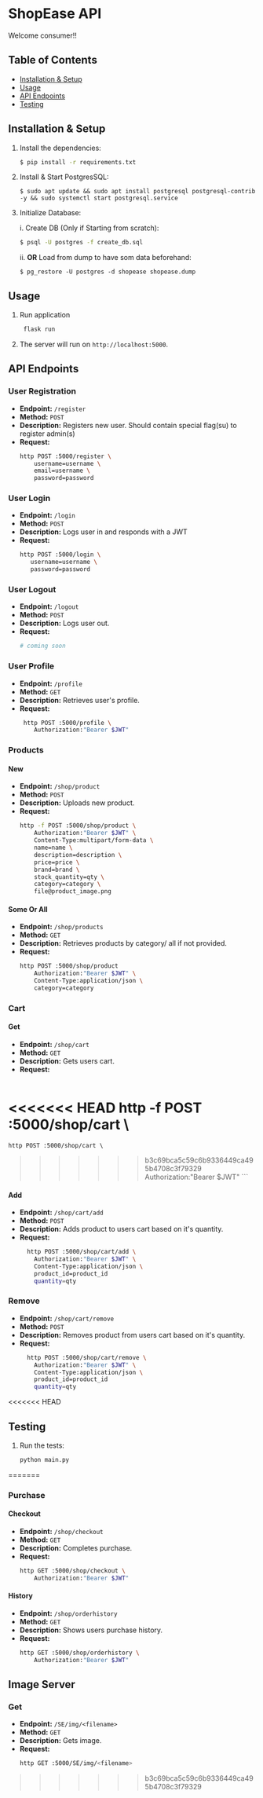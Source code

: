 # ShopEase API

Welcome consumer!!

## Table of Contents

- [Installation & Setup](#installation-Setup)
- [Usage](#usage)
- [API Endpoints](#api-endpoints)
- [Testing](#testing)

## Installation & Setup

1. Install the dependencies:
    ```sh
    $ pip install -r requirements.txt
    ```

2. Install & Start PostgresSQL:
      ```
      $ sudo apt update && sudo apt install postgresql postgresql-contrib -y && sudo systemctl start postgresql.service
      ```
3. Initialize Database:

     i. Create DB (Only if Starting from scratch):
      ```sh
      $ psql -U postgres -f create_db.sql
      ```
      ii. **OR** Load from dump to have som data beforehand:
      ```
      $ pg_restore -U postgres -d shopease shopease.dump
      ```



## Usage

1. Run application
   ```sh
    flask run
    ```

2. The server will run on `http://localhost:5000`.



## API Endpoints

### User Registration

- **Endpoint:** `/register`
- **Method:** `POST`
- **Description:** Registers new user. Should contain special flag(su) to register admin(s)
- **Request:**
    ```sh
    http POST :5000/register \
	    username=username \
	    email=username \
	    password=password
    ```

### User Login

- **Endpoint:** `/login`
- **Method:** `POST`
- **Description:** Logs user in and responds with a JWT
- **Request:**
     ```sh
    http POST :5000/login \
	    username=username \
	    password=password
    ```

### User Logout

- **Endpoint:** `/logout`
- **Method:** `POST`
- **Description:** Logs user out.
- **Request:**
     ```sh
    # coming soon
    ```

### User Profile

- **Endpoint:** `/profile`
- **Method:** `GET`
- **Description:** Retrieves user's profile.
- **Request:**
    ```sh
     http POST :5000/profile \ 
	    Authorization:"Bearer $JWT"
    ```

### Products

#### New
- **Endpoint:** `/shop/product`
- **Method:** `POST`
- **Description:** Uploads new product.
- **Request:**
    ```sh
    http -f POST :5000/shop/product \
    	Authorization:"Bearer $JWT" \
    	Content-Type:multipart/form-data \
    	name=name \
    	description=description \
    	price=price \
    	brand=brand \
    	stock_quantity=qty \
    	category=category \
    	file@product_image.png
    ```

#### Some Or All
- **Endpoint:** `/shop/products`
- **Method:** `GET`
- **Description:** Retrieves products by category/ all if not provided.
- **Request:**
    ```sh
    http POST :5000/shop/product 
	    Authorization:"Bearer $JWT" \
	    Content-Type:application/json \
	    category=category
    ```


### Cart

#### Get
- **Endpoint:** `/shop/cart`
- **Method:** `GET`
- **Description:** Gets users cart.
- **Request:**
    ```sh
<<<<<<< HEAD
    http -f POST :5000/shop/cart \
=======
    http POST :5000/shop/cart \
>>>>>>> b3c69bca5c59c6b9336449ca495b4708c3f79329
    	Authorization:"Bearer $JWT"
    ```

#### Add
- **Endpoint:** `/shop/cart/add`
- **Method:** `POST`
- **Description:** Adds product to users cart based on it's quantity.
- **Request:**
    ```sh
      http POST :5000/shop/cart/add \
  	    Authorization:"Bearer $JWT" \
  	    Content-Type:application/json \
  	    product_id=product_id
      	quantity=qty
    ```

### Remove
- **Endpoint:** `/shop/cart/remove`
- **Method:** `POST`
- **Description:** Removes product from users cart based on it's quantity.
- **Request:**
    ```sh
      http POST :5000/shop/cart/remove \
  	    Authorization:"Bearer $JWT" \
  	    Content-Type:application/json \
  	    product_id=product_id
      	quantity=qty
    ```
<<<<<<< HEAD
## Testing

1. Run the tests:
    ```sh
    python main.py
    ```
=======
### Purchase

#### Checkout
- **Endpoint:** `/shop/checkout`
- **Method:** `GET`
- **Description:** Completes purchase.
- **Request:**
    ```sh
    http GET :5000/shop/checkout \
    	Authorization:"Bearer $JWT"
    ```

#### History
- **Endpoint:** `/shop/orderhistory`
- **Method:** `GET`
- **Description:** Shows users purchase history.
- **Request:**
    ```sh
    http GET :5000/shop/orderhistory \
    	Authorization:"Bearer $JWT"
    ```

## Image Server

### Get
- **Endpoint:** `/SE/img/<filename>`
- **Method:** `GET`
- **Description:** Gets image.
- **Request:**
    ```sh
    http GET :5000/SE/img/<filename> 
    ```
>>>>>>> b3c69bca5c59c6b9336449ca495b4708c3f79329
